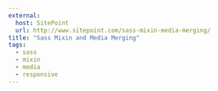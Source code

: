 ```yaml
---
external:
  host: SitePoint
  url: http://www.sitepoint.com/sass-mixin-media-merging/
title: "Sass Mixin and Media Merging"
tags: 
  - sass
  - mixin
  - media
  - responsive
---
```


